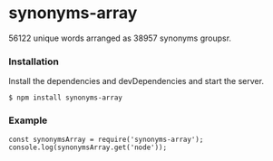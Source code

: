 # synonyms-array
56122 unique words arranged as 38957 synonyms groupsr.

### Installation

Install the dependencies and devDependencies and start the server.

```
$ npm install synonyms-array
```

### Example

```
const synonymsArray = require('synonyms-array');
console.log(synonymsArray.get('node'));
```